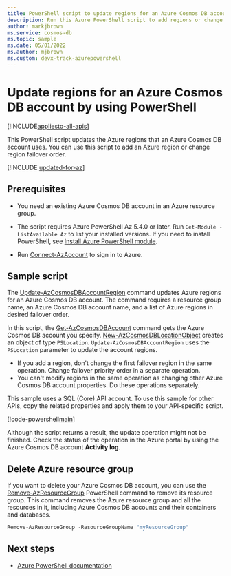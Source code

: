 ```yaml
---
title: PowerShell script to update regions for an Azure Cosmos DB account
description: Run this Azure PowerShell script to add regions or change region failover order for an Azure Cosmos DB account.
author: markjbrown
ms.service: cosmos-db
ms.topic: sample
ms.date: 05/01/2022
ms.author: mjbrown 
ms.custom: devx-track-azurepowershell
---
```


# Update regions for an Azure Cosmos DB account by using PowerShell

[!INCLUDE[appliesto-all-apis](../../../includes/appliesto-all-apis.md)]

This PowerShell script updates the Azure regions that an Azure Cosmos DB account uses. You can use this script to add an Azure region or change region failover order.

[!INCLUDE [updated-for-az](../../../../../includes/updated-for-az.md)]

## Prerequisites

- You need an existing Azure Cosmos DB account in an Azure resource group.

- The script requires Azure PowerShell Az 5.4.0 or later. Run `Get-Module -ListAvailable Az` to list your installed versions. If you need to install PowerShell, see [Install Azure PowerShell module](/powershell/azure/install-az-ps).

- Run [Connect-AzAccount](/powershell/module/az.accounts/connect-azaccount) to sign in to Azure.

## Sample script

The [Update-AzCosmosDBAccountRegion](/powershell/module/az.cosmosdb/update-azcosmosdbaccountregion) command updates Azure regions for an Azure Cosmos DB account. The command requires a resource group name, an Azure Cosmos DB account name, and a list of Azure regions in desired failover order.

In this script, the [Get-AzCosmosDBAccount](/powershell/module/az.cosmosdb/get-azcosmosdbaccount) command gets the Azure Cosmos DB account you specify. [New-AzCosmosDBLocationObject](/powershell/module/az.cosmosdb/new-azcosmosdblocationobject) creates an object of type `PSLocation`. `Update-AzCosmosDBAccountRegion` uses the `PSLocation` parameter to update the account regions.

- If you add a region, don't change the first failover region in the same operation. Change failover priority order in a separate operation.
- You can't modify regions in the same operation as changing other Azure Cosmos DB account properties. Do these operations separately.

This sample uses a SQL (Core) API account. To use this sample for other APIs, copy the related properties and apply them to your API-specific script.

[!code-powershell[main](../../../../../powershell_scripts/cosmosdb/common/ps-account-update-region.ps1 "Update Azure Cosmos account regions")]

Although the script returns a result, the update operation might not be finished. Check the status of the operation in the Azure portal by using the Azure Cosmos DB account **Activity log**.

## Delete Azure resource group

If you want to delete your Azure Cosmos DB account, you can use the [Remove-AzResourceGroup](/powershell/module/az.resources/remove-azresourcegroup) PowerShell command to remove its resource group. This command removes the Azure resource group and all the resources in it, including Azure Cosmos DB accounts and their containers and databases.

```powershell
Remove-AzResourceGroup -ResourceGroupName "myResourceGroup"
```

## Next steps

- [Azure PowerShell documentation](/powershell)
